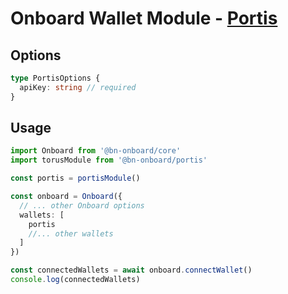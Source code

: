 # Onboard Wallet Module - [Portis](https://docs.portis.io/#/configuration)

## Options

```typescript
type PortisOptions {
  apiKey: string // required
}
```

## Usage

```typescript
import Onboard from '@bn-onboard/core'
import torusModule from '@bn-onboard/portis'

const portis = portisModule()

const onboard = Onboard({
  // ... other Onboard options
  wallets: [
    portis
    //... other wallets
  ]
})

const connectedWallets = await onboard.connectWallet()
console.log(connectedWallets)
```
